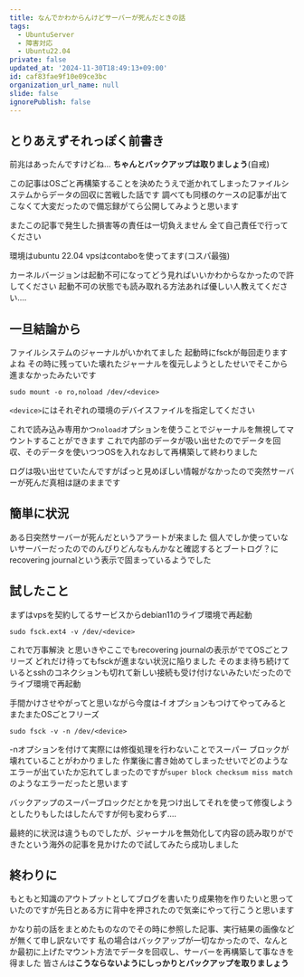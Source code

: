 ```yaml
---
title: なんでかわからんけどサーバーが死んだときの話
tags:
  - UbuntuServer
  - 障害対応
  - Ubuntu22.04
private: false
updated_at: '2024-11-30T18:49:13+09:00'
id: caf83fae9f10e09ce3bc
organization_url_name: null
slide: false
ignorePublish: false
---
```

## とりあえずそれっぽく前書き
前兆はあったんですけどね...
**ちゃんとバックアップは取りましょう**(自戒)

この記事はOSごと再構築することを決めたうえで逝かれてしまったファイルシステムからデータの回収に苦戦した話です
調べても同様のケースの記事が出てこなくて大変だったので備忘録がてら公開してみようと思います

またこの記事で発生した損害等の責任は一切負えません
全て自己責任で行ってください

環境はubuntu 22.04
vpsはcontaboを使ってます(コスパ最強)

カーネルバージョンは起動不可になってどう見ればいいかわからなかったので許してください
起動不可の状態でも読み取れる方法あれば優しい人教えてください....

## 一旦結論から
ファイルシステムのジャーナルがいかれてました
起動時にfsckが毎回走りますよね
その時に残っていた壊れたジャーナルを復元しようとしたせいでそこから進まなかったみたいです
```bash:bash
sudo mount -o ro,noload /dev/<device>
```
`<device>`にはそれぞれの環境のデバイスファイルを指定してください

これで読み込み専用かつ`noload`オプションを使うことでジャーナルを無視してマウントすることができます
これで内部のデータが吸い出せたのでデータを回収、そのデータを使いつつOSを入れなおして再構築して終わりました

ログは吸い出せていたんですがぱっと見めぼしい情報がなかったので突然サーバーが死んだ真相は謎のままです

## 簡単に状況
ある日突然サーバーが死んだというアラートが来ました
個人でしか使っていないサーバーだったのでのんびりどんなもんかなと確認するとブートログ？にrecovering journalという表示で固まっているようでした

## 試したこと

まずはvpsを契約してるサービスからdebian11のライブ環境で再起動

```bash:bash
sudo fsck.ext4 -v /dev/<device>
```
これで万事解決
と思いきやここでもrecovering journalの表示がでてOSごとフリーズ
どれだけ待ってもfsckが進まない状況に陥りました
そのまま待ち続けているとsshのコネクションも切れて新しい接続も受け付けないみたいだったのでライブ環境で再起動

手間かけさせやがってと思いながら今度は-f オプションもつけてやってみると
またまたOSごとフリーズ

```bash:bash
sudo fsck -v -n /dev/<device>
```

-nオプションを付けて実際には修復処理を行わないことでスーパー ブロックが壊れていることがわかりました
作業後に書き始めてしまったせいでどのようなエラーが出ていたか忘れてしまったのですが`super block checksum miss match`のようなエラーだったと思います

バックアップのスーパーブロックだとかを見つけ出してそれを使って修復しようとしたりもしたはしたんですが何も変わらず....

最終的に状況は違うものでしたが、ジャーナルを無効化して内容の読み取りができたという海外の記事を見かけたので試してみたら成功しました

## 終わりに
もともと知識のアウトプットとしてブログを書いたり成果物を作りたいと思っていたのですが先日とある方に背中を押されたので気楽にやって行こうと思います

かなり前の話をまとめたものなのでその時に参照した記事、実行結果の画像などが無くて申し訳ないです
私の場合はバックアップが一切なかったので、なんとか最初に上げたマウント方法でデータを回収し、サーバーを再構築して事なきを得ました
皆さんは**こうならないようにしっかりとバックアップを取りましょう**
